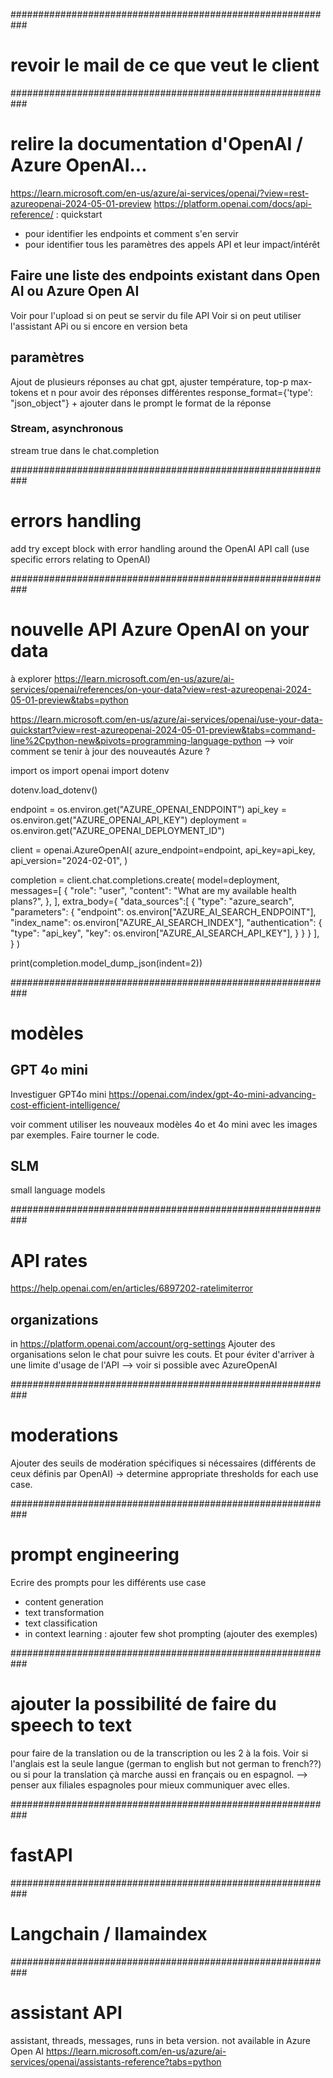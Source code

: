 ###########################################################
# revoir le mail de ce que veut le client


###########################################################
# relire la documentation d'OpenAI / Azure OpenAI...

https://learn.microsoft.com/en-us/azure/ai-services/openai/?view=rest-azureopenai-2024-05-01-preview 
https://platform.openai.com/docs/api-reference/ : quickstart
- pour identifier les endpoints et comment s'en servir
- pour identifier tous les paramètres des appels API et leur impact/intérêt

## Faire une liste des endpoints existant dans Open AI ou Azure Open AI 
Voir pour l'upload si on peut se servir du file API
Voir si on peut utiliser l'assistant APi ou si encore en version beta

## paramètres
Ajout de plusieurs réponses au chat gpt, 
ajuster température, top-p max-tokens et n pour avoir des réponses différentes
response_format={'type': "json_object"} + ajouter dans le prompt le format de la réponse

### Stream, asynchronous
stream true dans le chat.completion

###########################################################
# errors handling
add try except block with error handling around the OpenAI API call (use specific errors relating to OpenAI)


###########################################################
# nouvelle API Azure OpenAI on your data
à explorer
https://learn.microsoft.com/en-us/azure/ai-services/openai/references/on-your-data?view=rest-azureopenai-2024-05-01-preview&tabs=python 

https://learn.microsoft.com/en-us/azure/ai-services/openai/use-your-data-quickstart?view=rest-azureopenai-2024-05-01-preview&tabs=command-line%2Cpython-new&pivots=programming-language-python 
--> voir comment se tenir à jour des nouveautés Azure ?

import os
import openai
import dotenv

dotenv.load_dotenv()

endpoint = os.environ.get("AZURE_OPENAI_ENDPOINT")
api_key = os.environ.get("AZURE_OPENAI_API_KEY")
deployment = os.environ.get("AZURE_OPENAI_DEPLOYMENT_ID")

client = openai.AzureOpenAI(
    azure_endpoint=endpoint,
    api_key=api_key,
    api_version="2024-02-01",
)

completion = client.chat.completions.create(
    model=deployment,
    messages=[
        {
            "role": "user",
            "content": "What are my available health plans?",
        },
    ],
    extra_body={
        "data_sources":[
            {
                "type": "azure_search",
                "parameters": {
                    "endpoint": os.environ["AZURE_AI_SEARCH_ENDPOINT"],
                    "index_name": os.environ["AZURE_AI_SEARCH_INDEX"],
                    "authentication": {
                        "type": "api_key",
                        "key": os.environ["AZURE_AI_SEARCH_API_KEY"],
                    }
                }
            }
        ],
    }
)

print(completion.model_dump_json(indent=2))

###########################################################
# modèles 

## GPT 4o mini
Investiguer GPT4o mini
https://openai.com/index/gpt-4o-mini-advancing-cost-efficient-intelligence/ 

voir comment utiliser les nouveaux modèles 4o et 4o mini avec les images par exemples. Faire tourner le code.

## SLM
small language models



###########################################################
# API rates

https://help.openai.com/en/articles/6897202-ratelimiterror 

## organizations 
in https://platform.openai.com/account/org-settings
Ajouter des organisations selon le chat pour suivre les couts. Et pour éviter d'arriver à une limite d'usage de l'API
--> voir si possible avec AzureOpenAI


###########################################################
# moderations
Ajouter des seuils de modération spécifiques si nécessaires (différents de ceux définis par OpenAI) -> determine appropriate thresholds for each use case. 


###########################################################
# prompt engineering
Ecrire des prompts pour les différents use case
- content generation
- text transformation
- text classification
- in context learning : ajouter few shot prompting (ajouter des exemples)


###########################################################
# ajouter la possibilité de faire du speech to text
pour faire de la translation ou de la transcription ou les 2 à la fois. Voir si l'anglais est la seule langue (german to english but not german to french??) ou si pour la translation çà marche aussi en français ou en espagnol.
--> penser aux filiales espagnoles pour mieux communiquer avec elles. 


###########################################################
# fastAPI


###########################################################
# Langchain / llamaindex


###########################################################
# assistant API
assistant, threads, messages, runs
in beta version. not available in Azure Open AI
https://learn.microsoft.com/en-us/azure/ai-services/openai/assistants-reference?tabs=python 
